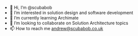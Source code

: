 - 👋 Hi, I’m @scubabob
- 👀 I’m interested in solution design and software development
- 🌱 I’m currently learning Archimate
- 💞️ I’m looking to collaborate on Solution Architecture topics
- 📫 How to reach me andrew@scubabob.co.uk

<!---
scubabob/scubabob is a ✨ special ✨ repository because its `README.md` (this file) appears on your GitHub profile.
You can click the Preview link to take a look at your changes.
--->
